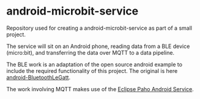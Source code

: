 # android-microbit-service

Repository used for creating a android-microbit-service as part of a small project.

The service will sit on an Android phone, reading data from a BLE device (micro:bit), and transferring the data over MQTT to a data pipeline.

The BLE work is an adaptation of the open source android example to include the required functionality of this project. The original is here [android-BluetoothLeGatt](https://github.com/googlesamples/android-BluetoothLeGatt).

The work involving MQTT makes use of the [Eclipse Paho Android Service](https://eclipse.org/paho/clients/android/).
